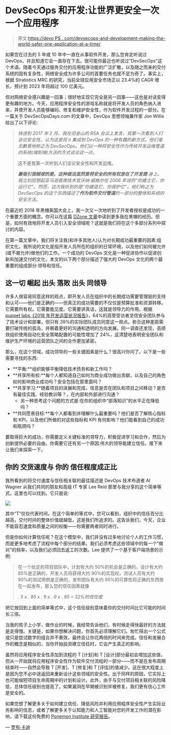 # DevSecOps 和开发:让世界更安全一次一个应用程序

> 原文:[https://devo PS . com/devsecops-and-development-making-the-world-safer-one-application-at-a-time/](https://devops.com/devsecops-and-development-making-the-world-safer-one-application-at-a-time/)

如果您在过去的 5 年或 10 年中一直在从事软件开发，那么您肯定听说过 DevOps，并且知道它会一直存在下去。很可能你最近也听说过“DevSecOps”这个术语。随着今天通过服务交付的应用程序功能的广泛扩散，以及随之而来的交付系统的固有复杂性，网络安全成为许多公司的首要任务也就不足为奇了。事实上，根据 Stratistics MRC 的研究，当前全球应用安全市场正以 23.4%的 CAGR 增长，预计到 2023 年将超过 100 亿美元。

但对网络安全感兴趣是一回事；很好地实现它完全是另一回事——这也是对话变得更有趣的地方。今天，应用程序安全性的游戏名称就是将开发人员的角色纳入进来，并使开发人员能够编码、修复和维护安全性，作为软件开发过程的一部分。在一篇关于 DevSecOpsDays.com 的文章中，DevOps 思想领袖兼作家 Jon Willis 给出了以下评论:

> *快进到 2017 年 2 月。我在旧金山的 RSA 会议上发言，我第一次看到人们谈论安全性，认为这是将 it 集成到 DevOps 的一种有趣的新方式。他们毫无歉意地称之为 DevSecOps。他们以一种将安全性作为传统开发运维管道的系统(端到端)方法的方式谈论这一点。*
> 
> 这不是我第一次听到人们谈论安全性和开发运维。
> 
> ***最吸引我眼球的是，这种做法显然是将安全的所有权放在了开发商*** *身上。我立刻回想起亚马逊首席技术官沃纳·威格尔在 2006 年说的“你建立它，你运行它”。然而，这次我听到的是“你建造它，你保护它”。他们称之为 DevSecOps 的这个东西描述了**作为软件交付管道**的一部分的整体和系统的安全方法。*

在最近的 2018 年黑帽美国大会上，我一次又一次地听到了开发者授权是成功的一个重要方面的概念。你可以在这篇 [DZone 文章](https://dzone.com/articles/robservations-on-black-hat-2018)中读到更多我在黑帽的经历。但是，如何有效地将开发人员引入安全领域呢？这就是我们将在这个多部分系列中探讨的内容。

在第一篇文章中，我们将关注我(和许多其他人)认为对长期成功最重要的因素:组织文化。我所说的文化是指开发人员所在的组织的日常环境，以及他们如何被允许(或不被允许)做他们的工作。一个成功的 DevOps 文化是一种促进协作以促进创新和加速交付的文化，本文的以下两个部分描述了强大的 DevOps 文化的两个最重要的组成部分:领导和信任。

## **这一切** **崛起** **出头** **落败** **出头** **同领导**

许多人很容易同意这样的观点，即开发人员在组织中的长期成功需要管理层的支持和认可——他们是正确的——但真正的成功需要的不仅仅是预算批准和资源转移。它需要所有权。它需要能见度。它需要讲真话，这就是领导力的作用。根据[puppet labs《2018 年开发运营状况报告](https://puppet.com/resources/whitepaper/state-of-devops-report)》，64%的高管受访者坚信安全团队参与了技术设计和部署，但只有 39%的实际团队成员同意这一观点。弥合这种差距需要打破传统的孤岛，并朝着更好的沟通和透明的方向发展。同一调查还发现，高绩效组织使用自动化安全策略配置的可能性增加了 24%，这清楚地表明安全团队和维护生产环境的运营团队之间的合作更加紧密。

那么，在这个领域，成功领导的一些关键因素是什么？很高兴你问了。以下是一些需要寻找的东西:

*   **平衡:**组织能够平衡降低技术债务和新工作吗？
*   **共享所有权:**每个人都知道自己如何为商业成功做出贡献，以及自己的角色如何影响商业成功吗？安全包括在那里面吗？
*   **共享学习:**随着项目的进展和完成，信息是否在团队和项目之间移动？是否有最佳实践、经验教训等？，在内部和外部进行沟通？
    *   另一种思考这个问题的方式是:在你的组织中“部落知识”的水平正在降低吗？
*   **共同愿景目标:**每个人都看到并理解什么最重要吗？他们是否了解核心指标和 KPI，以及他们所做的对这些指标和 KPI 有何影响？他们能看到自己的成功和瓶颈吗？

要取得巨大的成功，你需要定义关键标准的领导力，积极促进学习和合作，然后为创新提供必要的自由。你需要它还有另一个原因:伟大的领导能建立信任。接下来让我们来探索一下。

## **你的** **交货速度与** **你的** **信任程度成正比**

我所看到的将交付速度与信任相关联的最佳描述是 DevOps 技术布道者 Al Wagner 从我们共同的朋友和高级 IT 专家 Lee Reid 那里与我分享的这个简单等式。这里也可以找到。它只是说:

![](../Images/3f4d8aff558101d2f239c701d665d4a1.png)

其中“T”仅仅代表时间。在这个简单的等式中，您可以看到，组织中的信任百分比越高，交付时间的整体价值就越低，这是我们所追求的。这告诉我们，今天，企业不能容忍速度和质量之间的权衡——你需要两者同时进行。

但是你如何计算信任呢？在这个模型中，我们并没有过多地讨论个人的工作习惯，而是更多地考虑了流程中每个部分的结果。我们必须考虑这些领域中的每一个“做对”的频率，以及我们必须回去返工的次数。Lee 提供了一个基于客户端场景的示例:

> 在一个给定的项目团队中，计划有大约 50%的机会是正确的，设计有大约 85%是正确的，开发人员将获得大约 90%的实现权，测试人员有大约 90%的测试用例是正确的，发布团队有大约 95%的可靠性将正确的东西放在一起发布，那么您的信任因素就像
> 
> *. 5 x . 85 x . 9 x . 9 x . 95 = 32%的信任度*

把它放回到上面的简单等式中，这个信任级别意味着你的交付时间比它可能的时间长三倍。

当我的孩子上小学，做作业的时候，我经常告诉他们，有时候走得快最好的方法就是走得慢。关键是，如果你想解决问题，你首先必须理解它们。匆忙得出一个公式或只是尝试数字的组合并不奏效，最终会让你花两倍的时间来完成。信任和发展合作的概念是相似的，当你开始投资建立信任时，它会产生真正的影响。

虽然将应用程序安全性添加到流程的 T [计划]和 T [设计]部分最初会增加这些值，但从一开始就将应用程序安全性作为软件交付流程的一部分——而不是在发布周期结束时——自然会导致 T [开发]、T [修复]和 T [评估]的值减少。这在很大程度上是因为您不必中途返回来重新设计这些领域的安全性。出于同样的原因，它实际上也可能缩短项目生命周期中的计划和设计。此外，由于与交付项目相关联的风险降低，总体信任级别也提高了。如果漏洞在早期被识别并被修复，我们更有信心工件是安全的。

如果您想了解更多关于如何建立信任、降低风险并利用应用程序安全性产生实际业务影响的信息，或者了解更多关于认知能力和人工智能对您的开发工作的潜在影响，请下载这份免费的 [Ponemon Institute 研究报告](https://securityintelligence.com/10-key-findings-from-the-ponemon-institute-value-of-artificial-intelligence-in-cybersecurity-study/)。

— [罗布·卡迪](https://devops.com/author/rob-cuddy/)